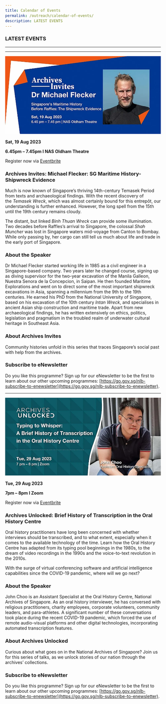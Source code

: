 ```yaml
---
title: Calendar of Events
permalink: /outreach/calendar-of-events/
description: LATEST EVENTS
---
```

### LATEST EVENTS
__________________________________________________________





__________________________________________________________
![](/images/Calendar%20of%20Events/eventbrite%20banner_au%20talk%20on%2019%20aug%202023.jpg)

**Sat, 19 Aug 2023**

**6.45pm – 7.45pm I NAS Oldham Theatre**

Register now via [Eventbrite](https://www.eventbrite.sg/e/archives-unlocked-michael-flecker-sg-maritime-history-shipwreck-evidence-tickets-666744559927)

### Archives Invites: Michael Flecker: SG Maritime History- Shipwreck Evidence
Much is now known of Singapore’s thriving 14th-century Temasek Period from texts and archaeological findings. With the recent discovery of the _Temasek Wreck_, which was almost certainly bound for this entrepôt, our understanding is further enhanced. However, the long spell from the 15th until the 19th century remains cloudy.

The distant, but linked _Binh Thuan Wreck_ can provide some illumination. Two decades before Raffles’s arrival to Singapore, the colossal _Shah Muncher_ was lost in Singapore waters mid-voyage from Canton to Bombay. While only passing by, her cargo can still tell us much about life and trade in the early port of Singapore.

### About the Speaker
Dr Michael Flecker started working life in 1985 as a civil engineer in a Singapore-based company. Two years later he changed course, signing up as diving supervisor for the two-year excavation of the Manila Galleon, Nuestra Senora de la Concepcion, in Saipan. He then founded Maritime Explorations and went on to direct some of the most important shipwreck excavations in Asia, spanning a millennium from the 9th to the 19th centuries. He earned his PhD from the National University of Singapore, based on his excavation of the 10th century _Intan Wreck_, and specialises in ancient Asian ship construction and maritime trade. Apart from new archaeological findings, he has written extensively on ethics, politics, legislation and pragmatism in the troubled realm of underwater cultural heritage in Southeast Asia.

### About Archives Invites
Community histories unfold in this series that traces Singapore’s social past with help from the archives.

### Subscribe to eNewsletter
Do you like this programme? Sign up for our eNewsletter to be the first to learn about our other upcoming programmes: [https://go.gov.sg/nlb-subscribe-to-enewsletter](https://go.gov.sg/nlb-subscribe-to-enewsletter).

__________________________________________________________
![](/images/Calendar%20of%20Events/eventbrite%20banner%20au%2029%20aug%202023.jpg)

**Tue, 29 Aug 2023**

**7pm – 8pm I Zoom**

Register now via [Eventbrite](https://www.eventbrite.sg/e/archives-unlockedbrief-history-of-transcription-in-the-oral-history-centre-tickets-657498484667)

### Archives Unlocked: Brief History of Transcription in the Oral History Centre

Oral history practitioners have long been concerned with whether interviews should be transcribed, and to what extent, especially when it comes to the available technology of the time. Learn how the Oral History Centre has adapted from its typing pool beginnings in the 1980s, to the dream of video recordings in the 1990s and the voice-to-text revolution in the 2010s.

With the surge of virtual conferencing software and artificial intelligence capabilities since the COVID-19 pandemic, where will we go next?

### About the Speaker
John Choo is an Assistant Specialist at the Oral History Centre, National Archives of Singapore. As an oral history interviewer, he has conversed with religious practitioners, charity employees, corporate volunteers, community leaders, and para-athletes. A significant number of these conversations took place during the recent COVID-19 pandemic, which forced the use of remote audio-visual platforms and other digital technologies, incorporating automated transcription features.

### About Archives Unlocked
Curious about what goes on in the National Archives of Singapore? Join us for this series of talks, as we unlock stories of our nation through the archives’ collections.

### Subscribe to eNewsletter
Do you like this programme? Sign up for our eNewsletter to be the first to learn about our other upcoming programmes: [https://go.gov.sg/nlb-subscribe-to-enewsletter](https://go.gov.sg/nlb-subscribe-to-enewsletter).